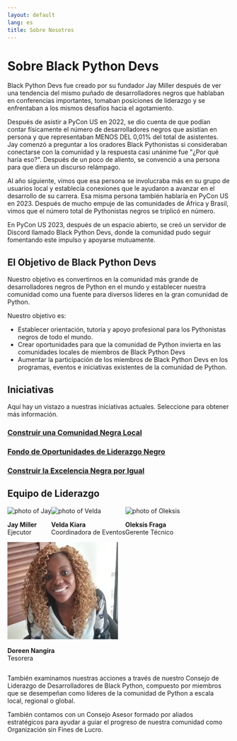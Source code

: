 ```yaml
---
layout: default
lang: es
title: Sobre Nosotros
---
```


# Sobre Black Python Devs

Black Python Devs fue creado por su fundador Jay Miller después de ver una tendencia del mismo puñado de desarrolladores negros que hablaban en conferencias importantes, tomaban posiciones de liderazgo y se enfrentaban a los mismos desafíos hacia el agotamiento.

Después de asistir a PyCon US en 2022, se dio cuenta de que podían contar físicamente el número de desarrolladores negros que asistían en persona y que representaban MENOS DEL 0,01% del total de asistentes. Jay comenzó a preguntar a los oradores Black Pythonistas si consideraban conectarse con la comunidad y la respuesta casi unánime fue "¿Por qué haría eso?". Después de un poco de aliento, se convenció a una persona para que diera un discurso relámpago.

Al año siguiente, vimos que esa persona se involucraba más en su grupo de usuarios local y establecía conexiones que le ayudaron a avanzar en el desarrollo de su carrera. Esa misma persona también hablaría en PyCon US en 2023. Después de mucho empuje de las comunidades de África y Brasil, vimos que el número total de Pythonistas negros se triplicó en número.

En PyCon US 2023, después de un espacio abierto, se creó un servidor de Discord llamado Black Python Devs, donde la comunidad pudo seguir fomentando este impulso y apoyarse mutuamente.

## El Objetivo de Black Python Devs

Nuestro objetivo es convertirnos en la comunidad más grande de desarrolladores negros de Python en el mundo y establecer nuestra comunidad como una fuente para diversos líderes en la gran comunidad de Python.

Nuestro objetivo es:

- Establecer orientación, tutoría y apoyo profesional para los Pythonistas negros de todo el mundo.
- Crear oportunidades para que la comunidad de Python invierta en las comunidades locales de miembros de Black Python Devs
- Aumentar la participación de los miembros de Black Python Devs en los programas, eventos e iniciativas existentes de la comunidad de Python.

## Iniciativas

Aquí hay un vistazo a nuestras iniciativas actuales. Seleccione para obtener más información.

<div class="grid">
<article>
<h3><a href="/es/initiatives#construir-una-comunidad-negra-local">Construir una Comunidad Negra Local</a></h3>
</article>
<article>
<h3><a href="/es/initiatives#fondo-de-oportunidades-de-liderazgo-negro">Fondo de Oportunidades de Liderazgo Negro</a></h3>
</article>
<article>
<h3><a href="/es/initiatives#construir-la-excelencia-negra-por-igual">Construir la Excelencia Negra por Igual</a></h3>
</article>
</div>

## Equipo de Liderazgo

<div class="grid" style="display:flex; flex-wrap: wrap;" markdown="1">

<article class="leadership-photo-container">
<img class="leadership-photo" alt="photo of Jay" src="https://github.com/kjaymiller.png">
<p><strong>Jay Miller</strong><br/>
Ejecutor</p>
</article>

<article class="leadership-photo-container">
<img class="leadership-photo" alt="photo of Velda" src="https://github.com/VeldaKiara.png">
<p><strong>Velda Kiara</strong><br/>
Coordinadora de Eventos</p>
</article>

<article class="leadership-photo-container">
<img class="leadership-photo" alt="photo of Oleksis" src="https://github.com/oleksis.png">
<p><strong>Oleksis Fraga</strong><br/>
Gerente Técnico</p>
</article>

<article class="leadership-photo-container">
<img class="leadership-photo" alt="photo of Doreen" src="/assets/images/doreen.png">
<p><strong>Doreen Nangira</strong><br/>
Tesorera</p>
</article>
</div>

También examinamos nuestras acciones a través de nuestro Consejo de Liderazgo de Desarrolladores de Black Python, compuesto por miembros que se desempeñan como líderes de la comunidad de Python a escala local, regional o global.

También contamos con un Consejo Asesor formado por aliados estratégicos para ayudar a guiar el progreso de nuestra comunidad como Organización sin Fines de Lucro.
